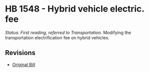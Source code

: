# HB 1548 - Hybrid vehicle electric. fee
*Status: First reading, referred to Transportation.*
Modifying the transportation electrification fee on hybrid vehicles.

## Revisions
* [Original Bill](1/)